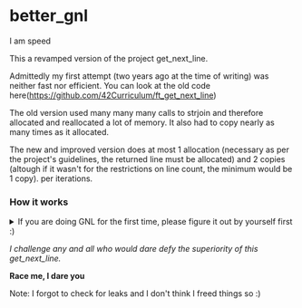 # better_gnl
I am speed

This a revamped version of the project get_next_line.

Admittedly my first attempt (two years ago at the time of writing) was neither fast nor efficient.
You can look at the old code here(https://github.com/42Curriculum/ft_get_next_line)

The old version used many many many calls to strjoin and therefore allocated and reallocated a lot of memory. It also had to copy nearly as many times as it allocated.

The new and improved version does at most 1 allocation (necessary as per the project's guidelines, the returned line must be allocated) and 2 copies (altough if it wasn't for the restrictions on line count, the minimum would be 1 copy).
per iterations.

### How it works
<details>
  <summary>If you are doing GNL for the first time, please figure it out by yourself first :)</summary>
This implementation takes advantage of the fact that arrays are contiguous pieces of memory. 
  
  While the subject precises that we can only have buffers and read BUFF_SIZE, allocating multiple of such buffers together gives us one big continuous buffer in the form `char	(*buffers)[BUFF_SIZE];` This can be allocated as a single buffer of BUFF_SIZE * bufferCount;
  
  Then we can read chunks of BUFF_SIZE in an easy way without pointer artihmetic. We can iteratatre through buffers like a normal char array until we fin /n and change it into a /0 and allocate that much memory and do a single copy from buffers into the newly allocated line. and shift(copy the whole buffer array into the beginning) our array. Rinse and repeat until there is nothing left to read
</details>
  


*I challenge any and all who would dare defy the superiority of this get_next_line.*

**Race me, I dare you**

Note: I forgot to check for leaks and I don't think I freed things so :)
